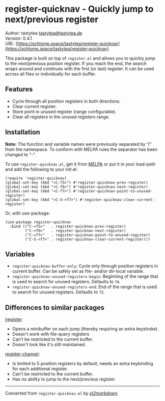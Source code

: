 # register-quicknav - Quickly jump to next/previous register

*Author:* tastytea <tastytea@tastytea.de><br>
*Version:* 0.4.1<br>
*URL:* [https://schlomp.space/tastytea/register-quicknav](https://schlomp.space/tastytea/register-quicknav)<br>

This package is built on top of `register.el` and allows you to quickly jump
to the next/previous position register.  If you reach the end, the search
wraps around and continues with the first (or last) register.  It can be used
across all files or individually for each buffer.

## Features

* Cycle through all position registers in both directions.
* Clear current register.
* Store point in unused register (range configurable).
* Clear all registers in the unused registers range.

## Installation

**Note:** The function and variable names were previously separated by “/”
from the namespace.  To conform with MELPA rules the separator has been
changed to “-”.

To use `register-quicknav.el`, get it from
[MELPA](https://melpa.org/#/register-quicknav) or put it in your load-path
and add the following to your init.el:

    (require 'register-quicknav)
    (global-set-key (kbd "<C-f5>") #'register-quicknav-prev-register)
    (global-set-key (kbd "<C-f6>") #'register-quicknav-next-register)
    (global-set-key (kbd "<C-f7>") #'register-quicknav-point-to-unused-register)
    (global-set-key (kbd "<C-S-<f7>") #'register-quicknav-clear-current-register)

Or, with use-package:

    (use-package register-quicknav
      :bind (("C-<f5>"   . register-quicknav-prev-register)
             ("C-<f6>"   . register-quicknav-next-register)
             ("C-<f7>"   . register-quicknav-point-to-unused-register)
             ("C-S-<f7>" . register-quicknav-clear-current-register)))

## Variables

* `register-quicknav-buffer-only`: Cycle only through position registers in
  current buffer.  Can be safely set as file- and/or dir-local variable.
* `register-quicknav-unused-registers-begin`: Beginning of the range that is
  used to search for unused registers.  Defaults to `?A`.
* `register-quicknav-unused-registers-end`: End of the range that is used to
  search for unused registers.  Defaults to `?Z`.

## Differences to similar packages

[iregister](https://github.com/atykhonov/iregister.el):

* Opens a minibuffer on each jump (thereby requiring an extra keystroke).
* Doesn't work with file-query registers
* Can't be restricted to the current buffer.
* Doesn't look like it's still maintained.

[register-channel](https://github.com/YangZhao11/register-channel):

* Is limited to 5 position registers by default, needs an extra keybinding
  for each additional register.
* Can't be restricted to the current buffer.
* Has no ability to jump to the next/previous register.


---
Converted from `register-quicknav.el` by [*el2markdown*](https://github.com/Lindydancer/el2markdown).
